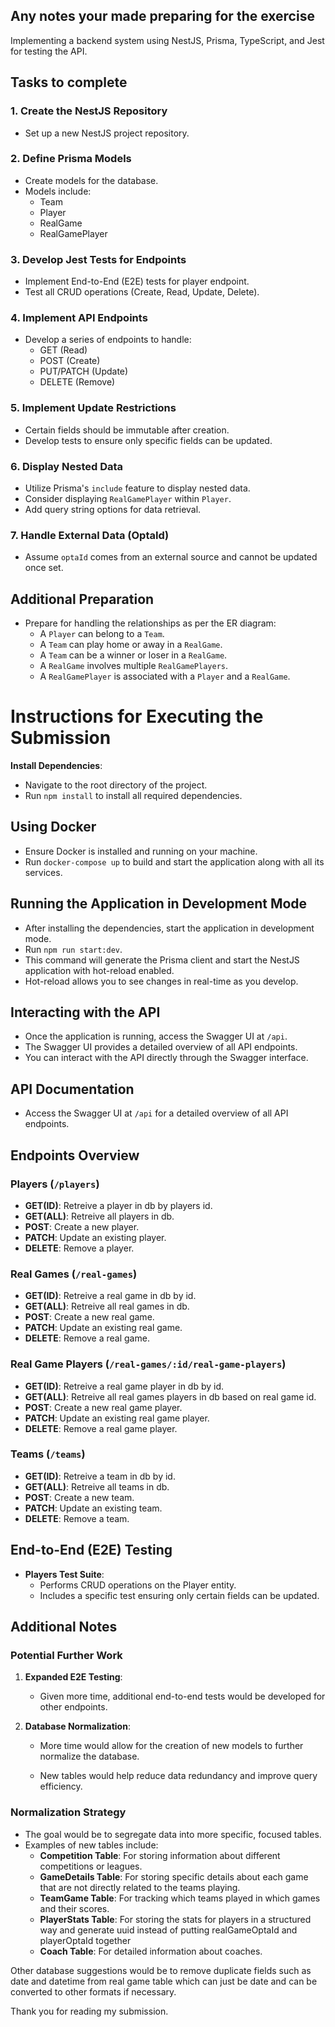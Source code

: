 ## Any notes your made preparing for the exercise

Implementing a backend system using NestJS, Prisma, TypeScript, and Jest for testing the API.

## Tasks to complete

### 1. Create the NestJS Repository

- Set up a new NestJS project repository.

### 2. Define Prisma Models

- Create models for the database.
- Models include:
  - Team
  - Player
  - RealGame
  - RealGamePlayer

### 3. Develop Jest Tests for Endpoints

- Implement End-to-End (E2E) tests for player endpoint.
- Test all CRUD operations (Create, Read, Update, Delete).

### 4. Implement API Endpoints

- Develop a series of endpoints to handle:
  - GET (Read)
  - POST (Create)
  - PUT/PATCH (Update)
  - DELETE (Remove)

### 5. Implement Update Restrictions

- Certain fields should be immutable after creation.
- Develop tests to ensure only specific fields can be updated.

### 6. Display Nested Data

- Utilize Prisma's `include` feature to display nested data.
- Consider displaying `RealGamePlayer` within `Player`.
- Add query string options for data retrieval.

### 7. Handle External Data (OptaId)

- Assume `optaId` comes from an external source and cannot be updated once set.

## Additional Preparation

- Prepare for handling the relationships as per the ER diagram:
  - A `Player` can belong to a `Team`.
  - A `Team` can play home or away in a `RealGame`.
  - A `Team` can be a winner or loser in a `RealGame`.
  - A `RealGame` involves multiple `RealGamePlayers`.
  - A `RealGamePlayer` is associated with a `Player` and a `RealGame`.

# Instructions for Executing the Submission

**Install Dependencies**:

- Navigate to the root directory of the project.
- Run `npm install` to install all required dependencies.

## Using Docker

- Ensure Docker is installed and running on your machine.
- Run `docker-compose up` to build and start the application along with all its services.

## Running the Application in Development Mode

- After installing the dependencies, start the application in development mode.
- Run `npm run start:dev`.
- This command will generate the Prisma client and start the NestJS application with hot-reload enabled.
- Hot-reload allows you to see changes in real-time as you develop.

## Interacting with the API

- Once the application is running, access the Swagger UI at `/api`.
- The Swagger UI provides a detailed overview of all API endpoints.
- You can interact with the API directly through the Swagger interface.

## API Documentation

- Access the Swagger UI at `/api` for a detailed overview of all API endpoints.

## Endpoints Overview

### Players (`/players`)

- **GET(ID)**: Retreive a player in db by players id.
- **GET(ALL)**: Retreive all players in db.
- **POST**: Create a new player.
- **PATCH**: Update an existing player.
- **DELETE**: Remove a player.

### Real Games (`/real-games`)

- **GET(ID)**: Retreive a real game in db by id.
- **GET(ALL)**: Retreive all real games in db.
- **POST**: Create a new real game.
- **PATCH**: Update an existing real game.
- **DELETE**: Remove a real game.

### Real Game Players (`/real-games/:id/real-game-players`)

- **GET(ID)**: Retreive a real game player in db by id.
- **GET(ALL)**: Retreive all real games players in db based on real game id.
- **POST**: Create a new real game player.
- **PATCH**: Update an existing real game player.
- **DELETE**: Remove a real game player.

### Teams (`/teams`)

- **GET(ID)**: Retreive a team in db by id.
- **GET(ALL)**: Retreive all teams in db.
- **POST**: Create a new team.
- **PATCH**: Update an existing team.
- **DELETE**: Remove a team.

## End-to-End (E2E) Testing

- **Players Test Suite**:
  - Performs CRUD operations on the Player entity.
  - Includes a specific test ensuring only certain fields can be updated.

## Additional Notes

### Potential Further Work

1. **Expanded E2E Testing**:

   - Given more time, additional end-to-end tests would be developed for other endpoints.

2. **Database Normalization**:

   - More time would allow for the creation of new models to further normalize the database.

   - New tables would help reduce data redundancy and improve query efficiency.

### Normalization Strategy

- The goal would be to segregate data into more specific, focused tables.
- Examples of new tables include:
  - **Competition Table**: For storing information about different competitions or leagues.
  - **GameDetails Table**: For storing specific details about each game that are not directly related to the teams playing.
  - **TeamGame Table**: For tracking which teams played in which games and their scores.
  - **PlayerStats Table**: For storing the stats for players in a structured way and generate uuid instead of putting realGameOptaId and playerOptaId together
  - **Coach Table**: For detailed information about coaches.

Other database suggestions would be to remove duplicate fields such as date and datetime from real game table which can just be date and can be converted to other formats if necessary.

Thank you for reading my submission.
